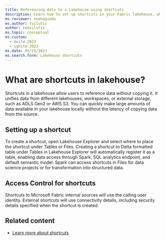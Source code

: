 ```yaml
---
title: Referencing data to a Lakehouse using shortcuts
description: Learn how to set up shortcuts in your Fabric lakehouse, which allows you to reference data from other locations without copying it.
ms.reviewer: snehagunda
ms.author: tvilutis
author: tedvilutis
ms.topic: conceptual
ms.custom:
  - build-2023
  - ignite-2023
ms.date: 05/23/2023
ms.search.form: Lakehouse shortcuts
---
```


# What are shortcuts in lakehouse?

Shortcuts in a lakehouse allow users to reference data without copying it. It unifies data from different lakehouses, workspaces, or external storage, such as ADLS Gen2 or AWS S3. You can quickly make large amounts of data available in your lakehouse locally without the latency of copying data from the source.

## Setting up a shortcut

To create a shortcut, open Lakehouse Explorer and select where to place the shortcut under Tables or Files. Creating a shortcut to Delta formatted table under Tables in Lakehouse Explorer will automatically register it as a table, enabling data access through Spark, SQL analytics endpoint, and default semantic model. Spark can access shortcuts in Files for data science projects or for transformation into structured data.

## Access Control for shortcuts

Shortcuts to Microsoft Fabric internal sources will use the calling user identity. External shortcuts will use connectivity details, including security details specified when the shortcut is created.

## Related content

- [Learn more about shortcuts](../onelake/onelake-shortcuts.md)
